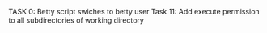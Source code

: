 TASK 0: Betty script swiches to betty user
Task 11: Add execute permission to all subdirectories of working directory
